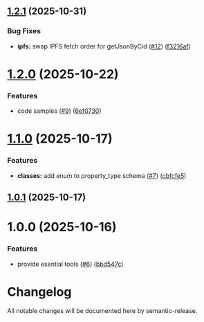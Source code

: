 ## [1.2.1](https://github.com/elephant-xyz/elephant-mcp/compare/v1.2.0...v1.2.1) (2025-10-31)


### Bug Fixes

* **ipfs:** swap IPFS fetch order for getJsonByCid ([#12](https://github.com/elephant-xyz/elephant-mcp/issues/12)) ([f3216af](https://github.com/elephant-xyz/elephant-mcp/commit/f3216afa66171f06f14ef6d13b77f8078c0b44c2))

# [1.2.0](https://github.com/elephant-xyz/elephant-mcp/compare/v1.1.0...v1.2.0) (2025-10-22)


### Features

* code samples ([#9](https://github.com/elephant-xyz/elephant-mcp/issues/9)) ([6ef0730](https://github.com/elephant-xyz/elephant-mcp/commit/6ef073024869b5ac7c6fce96090c1535ac68c8d0))

# [1.1.0](https://github.com/elephant-xyz/elephant-mcp/compare/v1.0.1...v1.1.0) (2025-10-17)


### Features

* **classes:** add enum to property_type schema ([#7](https://github.com/elephant-xyz/elephant-mcp/issues/7)) ([cbfcfe5](https://github.com/elephant-xyz/elephant-mcp/commit/cbfcfe564a9150baac90de780a38e6d57f6f2df4))

## [1.0.1](https://github.com/elephant-xyz/elephant-mcp/compare/v1.0.0...v1.0.1) (2025-10-17)

# 1.0.0 (2025-10-16)


### Features

* provide esential tools ([#6](https://github.com/elephant-xyz/elephant-mcp/issues/6)) ([bbd547c](https://github.com/elephant-xyz/elephant-mcp/commit/bbd547c9fd99874127a1b6f0cee4fe336cb4585a))

# Changelog

All notable changes will be documented here by semantic-release.

